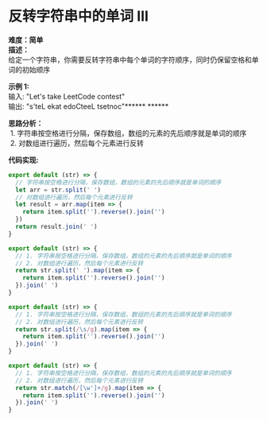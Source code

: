 # 反转字符串中的单词 III

**难度：简单**<br />**描述：** <br />给定一个字符串，你需要反转字符串中每个单词的字符顺序，同时仍保留空格和单词的初始顺序

**示例 1:**<br />输入: "Let's take LeetCode contest"<br />输出: "s'teL ekat edoCteeL tsetnoc"****** ******

**思路分析：**<br /> 1. 字符串按空格进行分隔，保存数组，数组的元素的先后顺序就是单词的顺序<br /> 2. 对数组进行遍历，然后每个元素进行反转

**代码实现:**
```javascript
export default (str) => {
  // 字符串按空格进行分隔，保存数组，数组的元素的先后顺序就是单词的顺序
  let arr = str.split(' ')
  // 对数组进行遍历，然后每个元素进行反转
  let result = arr.map(item => {
    return item.split('').reverse().join('')
  })
  return result.join(' ')
}

export default (str) => {
  // 1. 字符串按空格进行分隔，保存数组，数组的元素的先后顺序就是单词的顺序
  // 2. 对数组进行遍历，然后每个元素进行反转
  return str.split(' ').map(item => {
    return item.split('').reverse().join('')
  }).join(' ')
}

export default (str) => {
  // 1. 字符串按空格进行分隔，保存数组，数组的元素的先后顺序就是单词的顺序
  // 2. 对数组进行遍历，然后每个元素进行反转
  return str.split(/\s/g).map(item => {
    return item.split('').reverse().join('')
  }).join(' ')
}

export default (str) => {
  // 1. 字符串按空格进行分隔，保存数组，数组的元素的先后顺序就是单词的顺序
  // 2. 对数组进行遍历，然后每个元素进行反转
  return str.match(/[\w']+/g).map(item => {
    return item.split('').reverse().join('')
  }).join(' ')
}
```

